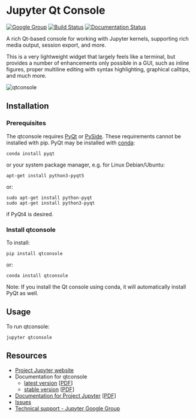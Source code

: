 # Jupyter Qt Console

[![Google Group](https://img.shields.io/badge/-Google%20Group-lightgrey.svg)](https://groups.google.com/forum/#!forum/jupyter)
[![Build Status](https://travis-ci.org/jupyter/qtconsole.svg?branch=master)](https://travis-ci.org/jupyter/qtconsole)
[![Documentation Status](https://readthedocs.org/projects/qtconsole/badge/?version=stable)](http://qtconsole.readthedocs.org/en/stable/?badge=stable)

A rich Qt-based console for working with Jupyter kernels,
supporting rich media output, session export, and more.

This is a very lightweight widget that
largely feels like a terminal, but provides a number of enhancements only
possible in a GUI, such as inline figures, proper multiline editing with syntax
highlighting, graphical calltips, and much more.


![qtconsole](docs/source/_images/qtconsole.png)

## Installation

### Prerequisites
The qtconsole requires [PyQt](http://www.riverbankcomputing.com/software/pyqt/intro)
or [PySide](http://pyside.github.io/docs/pyside).
These requirements cannot be installed with pip.
PyQt may be installed with [conda](http://conda.pydata.org/docs):

    conda install pyqt

or your system package manager, e.g. for Linux Debian/Ubuntu:

    apt-get install python3-pyqt5

or:

    sudo apt-get install python-pyqt
    sudo apt-get install python3-pyqt

if PyQt4 is desired.

### Install qtconsole

To install:

    pip install qtconsole

or:

    conda install qtconsole

Note: If you install the Qt console using conda, it will automatically install
PyQt as well.

## Usage

To run qtconsole:

    jupyter qtconsole

## Resources
- [Project Jupyter website](https://jupyter.org)
- Documentation for qtconsole
  * [latest version](http://qtconsole.readthedocs.org/en/latest/) [[PDF](https://media.readthedocs.org/pdf/qtconsole/latest/qtconsole.pdf)]
  * [stable version](http://qtconsole.readthedocs.org/en/stable/) [[PDF](https://media.readthedocs.org/pdf/qtconsole/stable/qtconsole.pdf)]
- [Documentation for Project Jupyter](http://jupyter.readthedocs.org/en/latest/index.html) [[PDF](https://media.readthedocs.org/pdf/jupyter/latest/jupyter.pdf)]
- [Issues](https://github.com/jupyter/qtconsole/issues)
- [Technical support - Jupyter Google Group](https://groups.google.com/forum/#!forum/jupyter)
